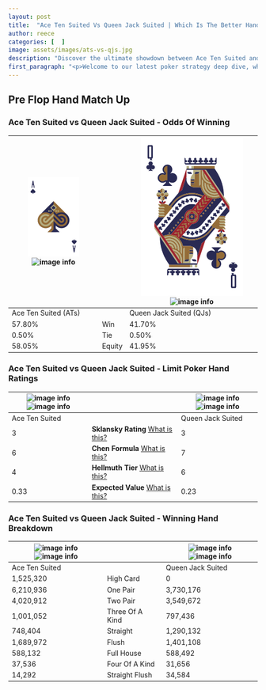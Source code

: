 ```yaml
---
layout: post
title:  "Ace Ten Suited Vs Queen Jack Suited | Which Is The Better Hand In Poker? A Complete Guide"
author: reece
categories: [  ]
image: assets/images/ats-vs-qjs.jpg
description: "Discover the ultimate showdown between Ace Ten Suited and Queen Jack Suited in poker! Uncover the odds, strategies, and scenarios where one hand triumphs over the other. Get ready to up your poker game with this thrilling analysis."
first_paragraph: "<p>Welcome to our latest poker strategy deep dive, where we're pitting two distinct hands against each other in a high-stakes showdown: Ace Ten Suited vs Queen Jack Suited.</p><p>In the dynamic world of poker, every decision counts, and knowing which hand holds the upper hand is key to your success at the table.</p><p>In this article, we'll dissect these two hands, explore the scenarios where one dominates the other, and equip you with the knowledge to make strategic choices that can tip the odds in your favor.</p><p>Get ready to unravel the intriguing dynamics of these poker hands and elevate your game to new heights.</p>"
---
```




[comment]: # (sp0)

## Pre Flop Hand Match Up

<div class="table hand-ratings" markdown="1"> 



### Ace Ten Suited vs Queen Jack Suited - Odds Of Winning


    
| ![image info](assets/images/hand1/A.png) ![image info](assets/images/hand1/Ts.png) |  | ![image info](assets/images/hand2/Q.png) ![image info](assets/images/hand2/Js.png) |
| -------- | -------- | -------- |
| Ace Ten Suited (ATs) |  | Queen Jack Suited (QJs) |
| 57.80% | Win | 41.70% |
| 0.50% | Tie | 0.50% |
| 58.05% | Equity | 41.95% |




[comment]: # (sp1)



### Ace Ten Suited vs Queen Jack Suited - Limit Poker Hand Ratings


    
| ![image info](https://www.riverpairs.com/assets/images/hand1/A.png) ![image info](https://www.riverpairs.com/assets/images/hand1/Ts.png) |  | ![image info](https://www.riverpairs.com/assets/images/hand2/Q.png) ![image info](https://www.riverpairs.com/assets/images/hand2/Js.png) |
| -------- | -------- | -------- |
| Ace Ten Suited |  | Queen Jack Suited |
| 3 | **Sklansky Rating** [What is this?](/sklansky-rating-explained) | 3 |
| 6 | **Chen Formula** [What is this?](/chen-formula-explained) | 7 |
| 4 | **Hellmuth Tier** [What is this?](/Hellmuth-tier-explained) | 6 |
| 0.33 | **Expected Value** [What is this?](/expected-value-explained) | 0.23 |




[comment]: # (sp2)



### Ace Ten Suited vs Queen Jack Suited - Winning Hand Breakdown


    
| ![image info](https://www.riverpairs.com/assets/images/hand1/A.png) ![image info](https://www.riverpairs.com/assets/images/hand1/Ts.png) |  | ![image info](https://www.riverpairs.com/assets/images/hand2/Q.png) ![image info](https://www.riverpairs.com/assets/images/hand2/Js.png) |
| -------- | -------- | -------- |
| Ace Ten Suited |  | Queen Jack Suited |
| 1,525,320 | High Card | 0 |
| 6,210,936 | One Pair | 3,730,176 |
| 4,020,912 | Two Pair | 3,549,672 |
| 1,001,052 | Three Of A Kind | 797,436 |
| 748,404 | Straight | 1,290,132 |
| 1,689,972 | Flush | 1,401,108 |
| 588,132 | Full House | 588,492 |
| 37,536 | Four Of A Kind | 31,656 |
| 14,292 | Straight Flush | 34,584 |




[comment]: # (sp3)



</div>

[comment]: # (sp4)



[comment]: # (sp5)

